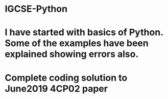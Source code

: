 # IGCSE-Python
# I have started with basics of Python. Some of the examples have been explained showing errors also.
# Complete coding solution to June2019 4CP02 paper
